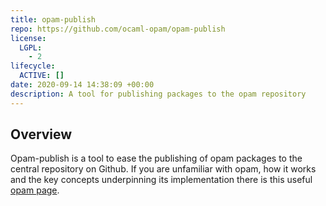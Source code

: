 ```yaml
---
title: opam-publish
repo: https://github.com/ocaml-opam/opam-publish
license: 
  LGPL: 
    - 2 
lifecycle: 
  ACTIVE: [] 
date: 2020-09-14 14:38:09 +00:00
description: A tool for publishing packages to the opam repository
---
```


## Overview 

Opam-publish is a tool to ease the publishing of opam packages to the central repository on Github. If you are unfamiliar with opam, how it works and the key concepts underpinning its implementation there is this useful [opam page](/pages/opam).

